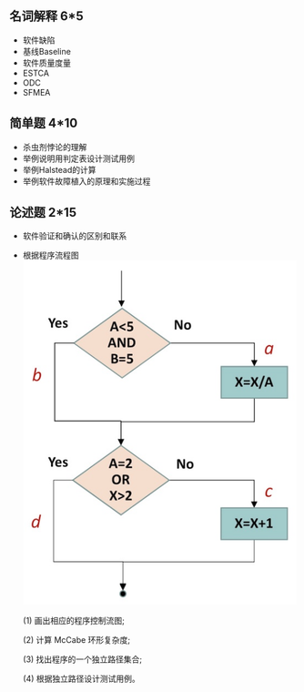 ## 名词解释 6*5
- 软件缺陷
- 基线Baseline
- 软件质量度量
- ESTCA
- ODC
- SFMEA

## 简单题 4*10
- 杀虫剂悖论的理解
- 举例说明用判定表设计测试用例
- 举例Halstead的计算
- 举例软件故障植入的原理和实施过程

## 论述题 2*15
- 软件验证和确认的区别和联系
- 根据程序流程图
    ![](diagram.jpg)

    (1) 画出相应的程序控制流图;

    (2) 计算 McCabe 环形复杂度;

    (3) 找出程序的一个独立路径集合;

    (4) 根据独立路径设计测试用例。